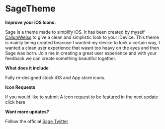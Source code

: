 # SageTheme
**Improve your iOS Icons.**

Sage is a theme made to simplify iOS. It has been created by myself [CallumWeiss](http://twitter.com/callumweiss) to give a clean and simplistic look to your iDevice. This theme is mainly being created beacuse I wanted my device to look a certain way, I wanted a clean user experience that wasnt too heavy on the eyes and then Sage was born. Join me in creating a great user experience and with your feedback we can create something beautiful together.

**What does it include**

Fully re-designed stock iOS and App store icons.

**Icon Requests**

If you would like to submit A icon request to be featured in the next update click here

**Want more updates?**

Follow the official [Sage Twitter](http://twitter.com/sagetheme)

